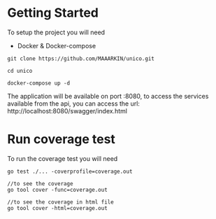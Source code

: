 # Getting Started

To setup the project you will need

- Docker & Docker-compose

```shellscript
git clone https://github.com/MAAARKIN/unico.git

cd unico

docker-compose up -d
```

The application will be available on port :8080, to access the services available from the api, you can access the url: http://localhost:8080/swagger/index.html

# Run coverage test

To run the coverage test you will need

```shellscript
go test ./... -coverprofile=coverage.out

//to see the coverage
go tool cover -func=coverage.out

//to see the coverage in html file
go tool cover -html=coverage.out
```